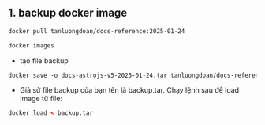 ## 1. backup docker image
```html
docker pull tanluongdoan/docs-reference:2025-01-24
```
```html
docker images
```
- tạo file backup
```html
docker save -o docs-astrojs-v5-2025-01-24.tar tanluongdoan/docs-reference:2025-01-24
```
- Giả sử file backup của bạn tên là backup.tar. Chạy lệnh sau để load image từ file:
```html 
docker load < backup.tar
```
